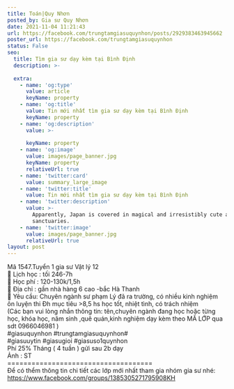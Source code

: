 ```yaml
---
title: Toán|Quy Nhơn
posted_by: Gia sư Quy Nhơn
date: 2021-11-04 11:21:43
url: https://facebook.com/trungtamgiasuquynhon/posts/2929383463945662
poster_url: https://facebook.com/trungtamgiasuquynhon
status: False
seo:
  title: Tìm gia sư dạy kèm tại Bình Định
  description: >-
    
  extra:
    - name: 'og:type'
      value: article
      keyName: property
    - name: 'og:title'
      value: Tin mới nhất tìm gia sư dạy kèm tại Bình Định
      keyName: property
    - name: 'og:description'
      value: >-
        
      keyName: property
    - name: 'og:image'
      value: images/page_banner.jpg
      keyName: property
      relativeUrl: true
    - name: 'twitter:card'
      value: summary_large_image
    - name: 'twitter:title'
      value: Tin mới nhất tìm gia sư dạy kèm tại Bình Định
    - name: 'twitter:description'
      value: >-
        Apparently, Japan is covered in magical and irresistibly cute animal
        sanctuaries.
    - name: 'twitter:image'
      value: images/page_banner.jpg
      relativeUrl: true
layout: post
---
```

Mã 1547.Tuyển 1 gia sư Vật lý 12<br>🧐 Lịch học : tối 246-7h<br>🧐 Học phí : 120-130k/1,5h<br>🧐 Địa chỉ : gần nhà hàng 6 cao -bắc Hà Thanh<br>🧐 Yêu cầu: Chuyên ngành sư phạm Lý đã ra trường, có nhiều kinh nghiệm ôn luyện thi Đh mục tiêu >8,5 hs học tốt, nhiệt tình, có trách nhiệm<br>(Các bạn vui lòng nhắn thông tin: tên,chuyên ngành đang học hoặc từng học, khóa học, năm sinh ,quê quán,kinh nghiệm dạy kèm theo MÃ LỚP qua sdt 0966046981 )<br>#giasuquynhon #trungtamgiasuquynhon#<br>#giasuuytin #giasugioi #giasuso1quynhon<br>Phí 25% Tháng ( 4 tuần ) gửi sau 2b dạy<br>Ảnh : ST<br>====================================<br>Để có thểm thông tin chi tiết các lớp mới nhất tham gia nhóm gia sư nhé: https://www.facebook.com/groups/1385305271795908KH
